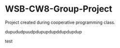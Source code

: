 # WSB-CW8-Group-Project
Project created during cooperative programming class.

dupududpuudpdupupdupddupdupdup

test 
